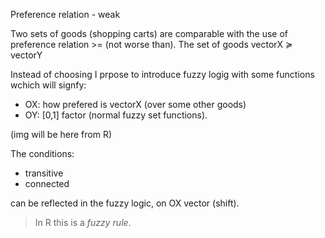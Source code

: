 Preference relation - weak

Two sets of goods (shopping carts) are comparable with the use of preference relation >= (not worse than).
The set of goods vectorX ≽ vectorY

Instead of choosing I prpose to introduce fuzzy logig with some functions wchich will signfy:

* OX: how prefered is vectorX (over some other goods)
* OY: [0,1] factor (normal fuzzy set functions).

(img will be here from R)

The conditions:
* transitive
* connected

can be reflected in the fuzzy logic, on OX vector (shift).
> In R this is a *fuzzy rule*.
